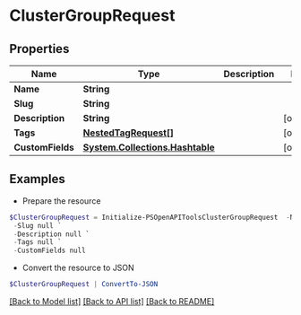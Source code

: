 # ClusterGroupRequest
## Properties

Name | Type | Description | Notes
------------ | ------------- | ------------- | -------------
**Name** | **String** |  | 
**Slug** | **String** |  | 
**Description** | **String** |  | [optional] 
**Tags** | [**NestedTagRequest[]**](NestedTagRequest.md) |  | [optional] 
**CustomFields** | [**System.Collections.Hashtable**](AnyType.md) |  | [optional] 

## Examples

- Prepare the resource
```powershell
$ClusterGroupRequest = Initialize-PSOpenAPIToolsClusterGroupRequest  -Name null `
 -Slug null `
 -Description null `
 -Tags null `
 -CustomFields null
```

- Convert the resource to JSON
```powershell
$ClusterGroupRequest | ConvertTo-JSON
```

[[Back to Model list]](../README.md#documentation-for-models) [[Back to API list]](../README.md#documentation-for-api-endpoints) [[Back to README]](../README.md)

